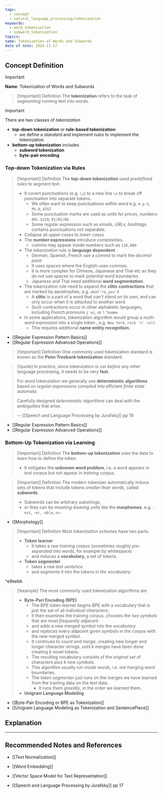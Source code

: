 ```yaml
---
tags:
  - concept
  - natural_language_processing/tokenization
keywords:
  - word_tokenization
  - subword_tokenization
topics: 
name: Tokenization of Words and Subwords
date of note: 2024-11-17
---
```


## Concept Definition

>[!important]
>**Name**: Tokenization of Words and Subwords

>[!important] Definition
>The **tokenization** refers to the task of *segmenting* running text into words.

>[!important]
>There are two classes of *tokenization*
>- **top-down tokenization** or  **rule-based tokenization**: 
>	- we define a *standard* and implement *rules* to implement the tokenization
>- **bottom-up tokenization** includes
>	- **subword tokenization**
>	- **byte-pair encoding**

### Top-down Tokenization via Rules

>[!important] Definition
>The **top-down tokenization** used *predefined rules* to segment text. 
>- It covert *punctuations* (e.g. `\s`) to a new line `\n` to break off punctuation into separate tokens.
>	- We often want to keep punctuations *within word* e.g. `m.p.h`, `Ph.D`, `AT&T`
>	- Some punctuation marks are used as *units* for *prices*, *numbers* etc. `$120`, `01/02/06`
>	- Some regular expression such as *emails*, *URLs*, *hashtags* contains punctuations not separable. 
>- Collapse all *upper cases* to *lower cases*
>- The **number expressions** introduce complexities. 
>	- *comma* may appear inside numbers such as `120,000`
>- The *tokenization rule* is **language dependent**.
>	- German, Spanish, French use a *comma* to mark the *decimal point* 
>	- It uses *spaces* where the English uses *commas*.
>	- It is more complex for Chinese, Japanese and Thai etc as they do not use spaces to mark potential word boundaries
>	- Japanese and Thai need additional **word segmentation**. 
>- The tokenization rule need to expand the **clitic contractions** that are marked by apostrophes, e.g. `what're`, `you'd` 
>	- A **clitic** is a part of a word that *can’t stand on its own*, and can only occur when it is *attached* to another word.
>	- Such contractions occur in other alphabetic languages, including *French pronouns* `j'ai`, or `l'homme`
>- In some applications, tokenization algorithm would group a *multi-word expression* into a single token., e.g. `New York`, `rock 'n' roll`
>	- This requires additional **name entity recognition.**

- [[Regular Expression Pattern Basics]]
- [[Regular Expression Advanced Operations]]

>[!important] Definition
>One commonly used tokenization standard is known as the **Penn Treebank tokenization** standard.

>[!quote]
>In practice, since tokenization is run *before* any other language processing, it needs to be very **fast**. 
>
>For word tokenziation we generally use **deterministic algorithms** based on *regular expressions* compiled into efficient *finite state automata*.
>
>Carefully designed *deterministic algorithms* can deal with the ambiguities that arise.
>
>-- [[Speech and Language Processing by Jurafsky]] pp 19

- [[Regular Expression Pattern Basics]]
- [[Regular Expression Advanced Operations]]

### Bottom-Up Tokenization via Learning

>[!important] Definition
>The **bottom-up tokenization** uses the data to learn how to define the token.
>- It mitigates the **unknown word problem**, i.e. a word appears in *test corpus* but not appear in *training corpus*.

>[!important] Definition
>The modern tokenizer automatically induce sets of tokens that include tokens *smaller than words*, called **subwords**.
>- Subwords can be arbitrary *substrings*, 
>- or they can be *meaning-bearing units* like the **morphemes**. e.g. `-est`, `-er`, `-able`, `un-`

- [[Morphology]]

>[!important] Definition
>Most *tokenization schemes* have two parts: 
>- **Token learner**
>	- It takes a raw *training corpus* (sometimes roughly *pre-separated* into words, for example by whitespace) 
>	- and induces a **vocabulary**, a set of *tokens*. 
>- **Token segmenter** 
>	- takes a raw *test sentence* 
>	- and *segments* it into the tokens *in the vocabulary*.

^e9eebb

>[!example]
>The most commonly used tokenization algorithms are
>- **Byte-Pari Encoding (BPE)**
>	- The BPE token learner begins BPE with a vocabulary that is just the set of all *individual characters*. 
>	- It then examines the training corpus, chooses the *two symbols* that are *most frequently adjacent*
>	- and adds a new merged symbol into the *vocabulary*
>	- and *replaces* every adjacent given symbols in the corpus with the new merged symbol.
>	- It continues to *count and merge*, creating new longer and longer character strings, *until* $k$ merges have been done creating $k$ novel tokens.
>	- The resulting vocabulary consists of the *original set* of characters *plus* $k$ *new symbols*.
>	- This algorithm usually run *inside words*, i.e. not merging word boundaries.
>	- The *token segmenter* just runs on the merges we have learned from the training data on the test data. 
>		- It runs them *greedily*, in the order we learned them.
>- **Unigram Language Modeling**

- [[Byte-Pair Encoding or BPE as Tokenization]]
- [[Unigram Language Modeling as Tokenization and SentencePiece]]


## Explanation






-----------
##  Recommended Notes and References


- [[Text Normalization]]
- [[Word Embedding]]
- [[Vector Space Model for Text Representation]]


- [[Speech and Language Processing by Jurafsky]] pp 17
